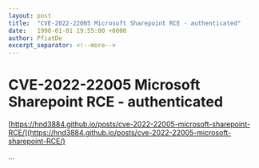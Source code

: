 ```yaml
---
layout: post
title:  "CVE-2022-22005 Microsoft Sharepoint RCE - authenticated"
date:   1990-01-01 19:55:00 +0000
author: PfiatDe
excerpt_separator: <!--more-->
---
```


# CVE-2022-22005 Microsoft Sharepoint RCE - authenticated

[https://hnd3884.github.io/posts/cve-2022-22005-microsoft-sharepoint-RCE/](https://hnd3884.github.io/posts/cve-2022-22005-microsoft-sharepoint-RCE/)

...
<!--more-->
